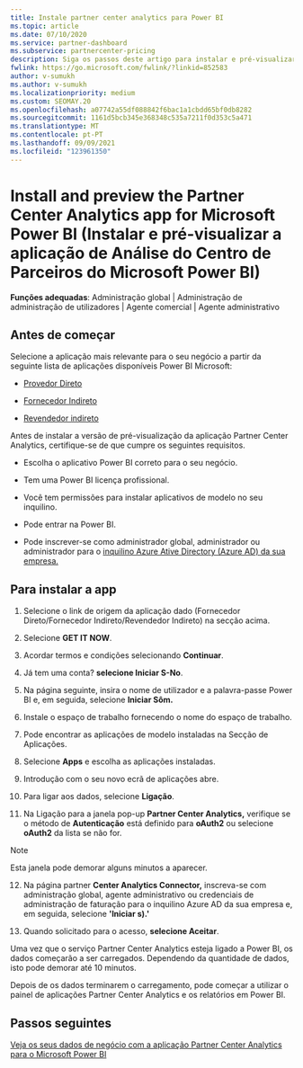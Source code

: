 ```yaml
---
title: Instale partner center analytics para Power BI
ms.topic: article
ms.date: 07/10/2020
ms.service: partner-dashboard
ms.subservice: partnercenter-pricing
description: Siga os passos deste artigo para instalar e pré-visualizar o aplicação Análise do Centro de Parceiros para Power BI (para parceiros diretos na CSP).
fwlink: https://go.microsoft.com/fwlink/?linkid=852583
author: v-sumukh
ms.author: v-sumukh
ms.localizationpriority: medium
ms.custom: SEOMAY.20
ms.openlocfilehash: a07742a55df088842f6bac1a1cbdd65bf0db8282
ms.sourcegitcommit: 1161d5bcb345e368348c535a7211f0d353c5a471
ms.translationtype: MT
ms.contentlocale: pt-PT
ms.lasthandoff: 09/09/2021
ms.locfileid: "123961350"
---
```

# <a name="install-and-preview-the-partner-center-analytics-app-for-microsoft-power-bi"></a>Install and preview the Partner Center Analytics app for Microsoft Power BI (Instalar e pré-visualizar a aplicação de Análise do Centro de Parceiros do Microsoft Power BI)


**Funções adequadas**: Administração global | Administração de administração de utilizadores | Agente comercial | Agente administrativo

## <a name="before-you-begin"></a>Antes de começar

Selecione a aplicação mais relevante para o seu negócio a partir da seguinte lista de aplicações disponíveis Power BI Microsoft:

- [Provedor Direto](https://appsource.microsoft.com/product/power-bi/partnercenteranalytics.direct_provider_partner_analytics)

- [Fornecedor Indireto](https://appsource.microsoft.com/product/power-bi/partnercenteranalytics.indirect_provider_partner_analytics)

- [Revendedor indireto](https://appsource.microsoft.com/product/power-bi/partnercenteranalytics.indirect_reseller_partner_analytics)

Antes de instalar a versão de pré-visualização da aplicação Partner Center Analytics, certifique-se de que cumpre os seguintes requisitos.

- Escolha o aplicativo Power BI correto para o seu negócio.

- Tem uma Power BI licença profissional.

- Você tem permissões para instalar aplicativos de modelo no seu inquilino.

- Pode entrar na Power BI.

- Pode inscrever-se como administrador global, administrador ou administrador para o [inquilino Azure Ative Directory (Azure AD) da sua empresa.](azure-active-directory-tenants-and-partner-center.md)

## <a name="to-install-the-app"></a>Para instalar a app

1. Selecione o link de origem da aplicação dado (Fornecedor Direto/Fornecedor Indireto/Revendedor Indireto) na secção acima.

2. Selecione **GET IT NOW**. 

3. Acordar termos e condições selecionando **Continuar**.

4. Já tem uma conta? **selecione Iniciar S-No**.

5. Na página seguinte, insira o nome de utilizador e a palavra-passe Power BI e, em seguida, selecione **Iniciar Sôm.**

6. Instale o espaço de trabalho fornecendo o nome do espaço de trabalho.

7. Pode encontrar as aplicações de modelo instaladas na Secção de Aplicações.

8. Selecione **Apps** e escolha as aplicações instaladas.

9. Introdução com o seu novo ecrã de aplicações abre.

10. Para ligar aos dados, selecione **Ligação**.

11. Na Ligação para a janela pop-up **Partner Center Analytics,** verifique se o método de **Autenticação** está definido para **oAuth2** ou selecione **oAuth2** da lista se não for. 

> [!NOTE]  
>  Esta janela pode demorar alguns minutos a aparecer.

12. Na página partner **Center Analytics Connector,** inscreva-se com administração global, agente administrativo ou credenciais de administração de faturação para o inquilino Azure AD da sua empresa e, em seguida, selecione **'Iniciar s).'**
 
13. Quando solicitado para o acesso, **selecione Aceitar**. 

Uma vez que o serviço Partner Center Analytics esteja ligado a Power BI, os dados começarão a ser carregados. Dependendo da quantidade de dados, isto pode demorar até 10 minutos. 

Depois de os dados terminarem o carregamento, pode começar a utilizar o painel de aplicações Partner Center Analytics e os relatórios em Power BI.

## <a name="next-steps"></a>Passos seguintes

[Veja os seus dados de negócio com a aplicação Partner Center Analytics para o Microsoft Power BI](power-bi-app-for-direct-partners-use.md)
